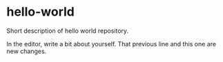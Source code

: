 # hello-world
Short description of hello world repository.

In the editor, write a bit about yourself. That previous line and this one are new changes.
